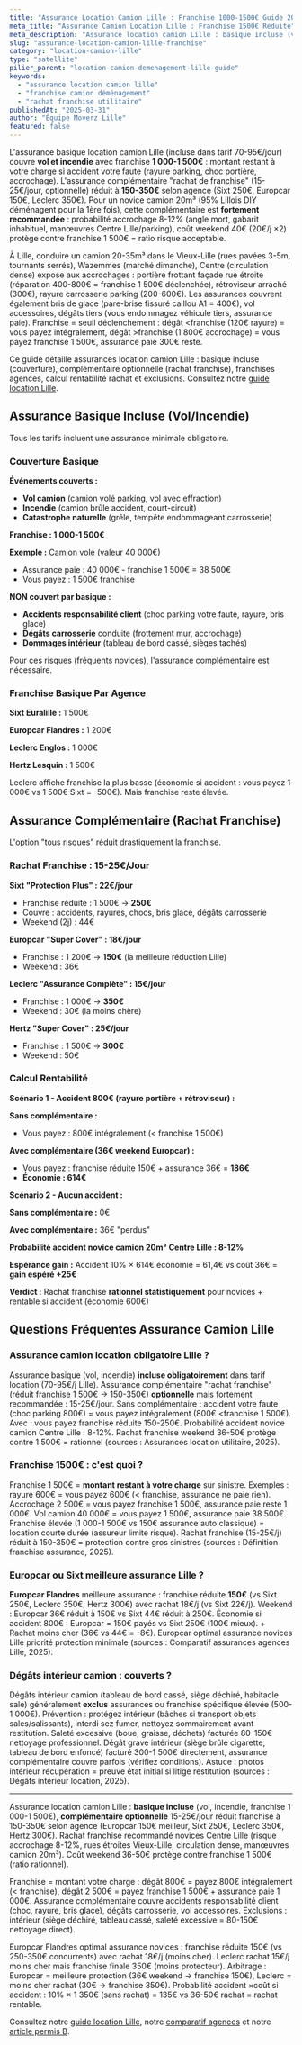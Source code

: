 ```yaml
---
title: "Assurance Location Camion Lille : Franchise 1000-1500€ Guide 2025"
meta_title: "Assurance Camion Location Lille : Franchise 1500€ Réduite"
meta_description: "Assurance location camion Lille : basique incluse (vol/incendie, franchise 1 500€), complémentaire 15-25€/j réduit à 150-350€. Rachat franchise recommandé novices."
slug: "assurance-location-camion-lille-franchise"
category: "location-camion-lille"
type: "satellite"
pilier_parent: "location-camion-demenagement-lille-guide"
keywords:
  - "assurance location camion lille"
  - "franchise camion déménagement"
  - "rachat franchise utilitaire"
publishedAt: "2025-03-31"
author: "Équipe Moverz Lille"
featured: false
---
```


L'assurance basique location camion Lille (incluse dans tarif 70-95€/jour) couvre **vol et incendie** avec franchise **1 000-1 500€** : montant restant à votre charge si accident votre faute (rayure parking, choc portière, accrochage). L'assurance complémentaire "rachat de franchise" (15-25€/jour, optionnelle) réduit à **150-350€** selon agence (Sixt 250€, Europcar 150€, Leclerc 350€). Pour un novice camion 20m³ (95% Lillois DIY déménagent pour la 1ère fois), cette complémentaire est **fortement recommandée** : probabilité accrochage 8-12% (angle mort, gabarit inhabituel, manœuvres Centre Lille/parking), coût weekend 40€ (20€/j ×2) protège contre franchise 1 500€ = ratio risque acceptable.

À Lille, conduire un camion 20-35m³ dans le Vieux-Lille (rues pavées 3-5m, tournants serrés), Wazemmes (marché dimanche), Centre (circulation dense) expose aux accrochages : portière frottant façade rue étroite (réparation 400-800€ = franchise 1 500€ déclenchée), rétroviseur arraché (300€), rayure carrosserie parking (200-600€). Les assurances couvrent également bris de glace (pare-brise fissuré caillou A1 = 400€), vol accessoires, dégâts tiers (vous endommagez véhicule tiers, assurance paie). Franchise = seuil déclenchement : dégât <franchise (120€ rayure) = vous payez intégralement, dégât >franchise (1 800€ accrochage) = vous payez franchise 1 500€, assurance paie 300€ reste.

Ce guide détaille assurances location camion Lille : basique incluse (couverture), complémentaire optionnelle (rachat franchise), franchises agences, calcul rentabilité rachat et exclusions. Consultez notre [guide location Lille](/blog/location-camion-lille/location-camion-demenagement-lille-guide).

## Assurance Basique Incluse (Vol/Incendie)

Tous les tarifs incluent une assurance minimale obligatoire.

### Couverture Basique

**Événements couverts :**
- **Vol camion** (camion volé parking, vol avec effraction)
- **Incendie** (camion brûle accident, court-circuit)
- **Catastrophe naturelle** (grêle, tempête endommageant carrosserie)

**Franchise : 1 000-1 500€**

**Exemple :** Camion volé (valeur 40 000€)
- Assurance paie : 40 000€ - franchise 1 500€ = 38 500€
- Vous payez : 1 500€ franchise

**NON couvert par basique :**
- **Accidents responsabilité client** (choc parking votre faute, rayure, bris glace)
- **Dégâts carrosserie** conduite (frottement mur, accrochage)
- **Dommages intérieur** (tableau de bord cassé, sièges tachés)

Pour ces risques (fréquents novices), l'assurance complémentaire est nécessaire.

### Franchise Basique Par Agence

**Sixt Euralille :** 1 500€

**Europcar Flandres :** 1 200€

**Leclerc Englos :** 1 000€

**Hertz Lesquin :** 1 500€

Leclerc affiche franchise la plus basse (économie si accident : vous payez 1 000€ vs 1 500€ Sixt = -500€). Mais franchise reste élevée.

## Assurance Complémentaire (Rachat Franchise)

L'option "tous risques" réduit drastiquement la franchise.

### Rachat Franchise : 15-25€/Jour

**Sixt "Protection Plus" : 22€/jour**
- Franchise réduite : 1 500€ → **250€**
- Couvre : accidents, rayures, chocs, bris glace, dégâts carrosserie
- Weekend (2j) : 44€

**Europcar "Super Cover" : 18€/jour**
- Franchise : 1 200€ → **150€** (la meilleure réduction Lille)
- Weekend : 36€

**Leclerc "Assurance Complète" : 15€/jour**
- Franchise : 1 000€ → **350€**
- Weekend : 30€ (la moins chère)

**Hertz "Super Cover" : 25€/jour**
- Franchise : 1 500€ → **300€**
- Weekend : 50€

### Calcul Rentabilité

**Scénario 1 - Accident 800€ (rayure portière + rétroviseur) :**

**Sans complémentaire :**
- Vous payez : 800€ intégralement (< franchise 1 500€)

**Avec complémentaire (36€ weekend Europcar) :**
- Vous payez : franchise réduite 150€ + assurance 36€ = **186€**
- **Économie : 614€**

**Scénario 2 - Aucun accident :**

**Sans complémentaire :** 0€

**Avec complémentaire :** 36€ "perdus"

**Probabilité accident novice camion 20m³ Centre Lille : 8-12%**

**Espérance gain :** Accident 10% × 614€ économie = 61,4€ vs coût 36€ = **gain espéré +25€**

**Verdict :** Rachat franchise **rationnel statistiquement** pour novices + rentable si accident (économie 600€)

## Questions Fréquentes Assurance Camion Lille

### Assurance camion location obligatoire Lille ?

Assurance basique (vol, incendie) **incluse obligatoirement** dans tarif location (70-95€/j Lille). Assurance complémentaire "rachat franchise" (réduit franchise 1 500€ → 150-350€) **optionnelle** mais fortement recommandée : 15-25€/jour. Sans complémentaire : accident votre faute (choc parking 800€) = vous payez intégralement (800€ <franchise 1 500€). Avec : vous payez franchise réduite 150-250€. Probabilité accident novice camion Centre Lille : 8-12%. Rachat franchise weekend 36-50€ protège contre 1 500€ = rationnel (sources : Assurances location utilitaire, 2025).

### Franchise 1500€ : c'est quoi ?

Franchise 1 500€ = **montant restant à votre charge** sur sinistre. Exemples : rayure 600€ = vous payez 600€ (< franchise, assurance ne paie rien). Accrochage 2 500€ = vous payez franchise 1 500€, assurance paie reste 1 000€. Vol camion 40 000€ = vous payez 1 500€, assurance paie 38 500€. Franchise élevée (1 000-1 500€ vs 150€ assurance auto classique) = location courte durée (assureur limite risque). Rachat franchise (15-25€/j) réduit à 150-350€ = protection contre gros sinistres (sources : Définition franchise assurance, 2025).

### Europcar ou Sixt meilleure assurance Lille ?

**Europcar Flandres** meilleure assurance : franchise réduite **150€** (vs Sixt 250€, Leclerc 350€, Hertz 300€) avec rachat 18€/j (vs Sixt 22€/j). Weekend : Europcar 36€ réduit à 150€ vs Sixt 44€ réduit à 250€. Économie si accident 800€ : Europcar = 150€ payés vs Sixt 250€ (100€ mieux). + Rachat moins cher (36€ vs 44€ = -8€). Europcar optimal assurance novices Lille priorité protection minimale (sources : Comparatif assurances agences Lille, 2025).

### Dégâts intérieur camion : couverts ?

Dégâts intérieur camion (tableau de bord cassé, siège déchiré, habitacle sale) généralement **exclus** assurances ou franchise spécifique élevée (500-1 000€). Prévention : protégez intérieur (bâches si transport objets sales/salissants), interdi sez fumer, nettoyez sommairement avant restitution. Saleté excessive (boue, graisse, déchets) facturée 80-150€ nettoyage professionnel. Dégât grave intérieur (siège brûlé cigarette, tableau de bord enfoncé) facturé 300-1 500€ directement, assurance complémentaire couvre parfois (vérifiez conditions). Astuce : photos intérieur récupération = preuve état initial si litige restitution (sources : Dégâts intérieur location, 2025).

---

Assurance location camion Lille : **basique incluse** (vol, incendie, franchise 1 000-1 500€), **complémentaire optionnelle** 15-25€/jour réduit franchise à 150-350€ selon agence (Europcar 150€ meilleur, Sixt 250€, Leclerc 350€, Hertz 300€). Rachat franchise recommandé novices Centre Lille (risque accrochage 8-12%, rues étroites Vieux-Lille, circulation dense, manœuvres camion 20m³). Coût weekend 36-50€ protège contre franchise 1 500€ (ratio rationnel).

Franchise = montant votre charge : dégât 800€ = payez 800€ intégralement (< franchise), dégât 2 500€ = payez franchise 1 500€ + assurance paie 1 000€. Assurance complémentaire couvre accidents responsabilité client (choc, rayure, bris glace), dégâts carrosserie, vol accessoires. Exclusions : intérieur (siège déchiré, tableau cassé, saleté excessive = 80-150€ nettoyage direct).

Europcar Flandres optimal assurance novices : franchise réduite 150€ (vs 250-350€ concurrents) avec rachat 18€/j (moins cher). Leclerc rachat 15€/j moins cher mais franchise finale 350€ (moins protecteur). Arbitrage : Europcar = meilleure protection (36€ weekend → franchise 150€), Leclerc = moins cher rachat (30€ → franchise 350€). Probabilité accident ×coût si accident : 10% × 1 350€ (sans rachat) = 135€ vs 36-50€ rachat = rachat rentable.

Consultez notre [guide location Lille](/blog/location-camion-lille/location-camion-demenagement-lille-guide), notre [comparatif agences](/blog/location-camion-lille/agences-location-camion-lille-comparatif) et notre [article permis B](/blog/satellites/permis-b-camion-demenagement-limites).







